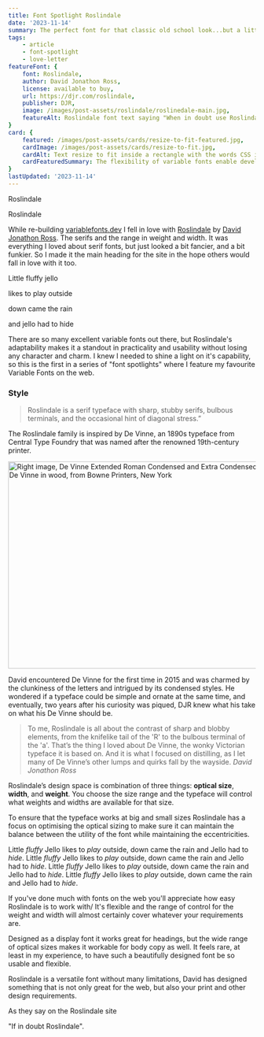 ```yaml
---
title: Font Spotlight Roslindale
date: '2023-11-14'
summary: The perfect font for that classic old school look...but a little more stylish and fancy.
tags:
    - article
    - font-spotlight
    - love-letter
featureFont: {
    font: Roslindale, 
    author: David Jonathon Ross,
    license: available to buy,
    url: https://djr.com/roslindale,
    publisher: DJR, 
    image: /images/post-assets/roslindale/roslinedale-main.jpg,
    featureAlt: Roslindale font text saying "When in doubt use Roslindale" A screenshot from the Roslindale feature page
}
card: {
    featured: /images/post-assets/cards/resize-to-fit-featured.jpg,
    cardImage: /images/post-assets/cards/resize-to-fit.jpg,
    cardAlt: Text resize to fit inside a rectangle with the words CSS is Awesome, representing the classic CSS overflow joke, but without the overflow,
    cardFeaturedSummary: The flexibility of variable fonts enable developers to create more responsive designs and components that would have previously required  sacrifices. With variable fonts that contain a width axis, we can adjust the font-stretch property with CSS to condense the font. When we combine this with font-size  we can create more flexible response text on the web.
}
lastUpdated: '2023-11-14'
---
```


<div class="roslindaleFeature">
<div class="roslindaleFontDemo fullBleedSection">
    <div id="roslindaleText"><p>Roslindale</p></div>
    <div class="bg" aria-hidden="true">Roslindale</div>
</div>

<div class="roslindaleExtended fullBleedSection">
    <p>While re-building <a href="/">variablefonts.dev</a> I fell in love with <a href="https://djr.com/roslindale" target="_blank">Roslindale</a> by <a href="#" target="_blank">David Jonathon Ross</a>. The serifs and the range in weight and width. It was everything I loved about serif fonts, but just looked a bit fancier, and a bit funkier. So I made it the main heading for the site in the hope others would fall in love with it too.</p>
</div>

<div class="fullBleedSection roslidaleVF">
    <div class="roslindaleBlockLetters">
        <p>Little fluffy jello</p>
        <p>likes to play outside</p>
        <p>down came the rain</p>
        <p>and jello had to hide</p>
    </div>

<p className="roslindaleIntro">There are so many excellent variable fonts out there, but Roslindale's adaptability makes it a standout in practicality and usability without losing any character and charm. I knew I needed to shine a light on it's capability, so this is the first in a series of "font spotlights" where I feature my favourite Variable Fonts on the web.</p>
</div>

<div class="roslindaleQuote fullBleedSection">
<h3>Style</h3>
<blockquote>Roslindale is a serif typeface with sharp, stubby serifs, bulbous terminals, and the occasional hint of diagonal stress.”</blockquote>
</div>

<div class="roslindaleHistory fullBleedSection">
<p>The Roslindale family is inspired by De Vinne, an 1890s typeface from Central Type Foundry that was named after the renowned 19th-century printer.</p>

<div class="devinne fullBleedSection">
<img src="/images/post-assets/roslindale/devinne-specimen.jpg" alt="Right image, De Vinne Extended Roman Condensed and Extra Condensed American Type Founders 1897. Left Image: De Vinne in wood, from Bowne Printers, New York"  width="800" height="421" />

 <p>David encountered De Vinne for the first time in 2015 and was charmed by the clunkiness of the letters and intrigued by its condensed styles. He wondered if a typeface could be simple and ornate at the same time, and eventually, two years after his curiosity was piqued, DJR knew what his take on what his De Vinne should be.  </p>
</div>
 </div>

 > To me, Roslindale is all about the contrast of sharp and blobby elements, from the knifelike tail of the 'R' to the bulbous terminal of the 'a'. That’s the thing I loved about De Vinne, the wonky Victorian typeface it is based on. And it is what I focused on distilling, as I let many of De Vinne’s other lumps and quirks fall by the wayside. <cite>David Jonathon Ross</cite>

<div class="designSpace fullBleedSection">
<p>Roslindale’s design space is combination of three things: <strong>optical size</strong>, <strong>width</strong>, and <strong>weight</strong>. You choose the size range and the typeface will control what weights and widths are available for that size.</p>
<p>To ensure that the typeface works at big and small sizes Roslindale has a focus on optimising the optical sizing to make sure it can maintain the balance between the utility of the font while maintaining the eccentricities.</p>
<div  class="scrollingLetters">
<p className="horzScroll">
<span >Little <em>fluffy</em> Jello likes to <em>play</em> outside, down came the rain and Jello had to <em>hide</em>.</span>
<span aria-hidden="true">Little <em>fluffy</em> Jello likes to <em>play</em> outside, down came the rain and Jello had to <em>hide</em>.</span>
<span aria-hidden="true">Little <em>fluffy</em> Jello likes to <em>play</em> outside, down came the rain and Jello had to <em>hide</em>.</span>
<span aria-hidden="true">Little <em>fluffy</em> Jello likes to <em>play</em> outside, down came the rain and Jello had to <em>hide</em>.</span>
</p>

</div>
</div>

<div class="effectiveness fullBleedSection">
<p class="spaced">If you've done much with fonts on the web you'll appreciate how easy Roslindale is to work with/ It's flexible and the range of control for the weight and width will almost certainly cover whatever your requirements are.</p>
 
 <p class="spaced">Designed as a display font it works great for headings, but the wide range of optical sizes makes it workable for body copy as well. It feels rare, at least in my experience, to have such a beautifully designed font be so usable and flexible.</p>

 <p class="spaced">Roslindale is a versatile font without many limitations, David has designed something that is not only great for the web, but also your print and other design requirements. </p>
</div>

<div class="ifindoubt fullBleedSection">
<p class="spaced">As they say on the Roslindale site</p>

<p class="ifInDoubtMain">"If in doubt Roslindale".</p>

</div>
</div>